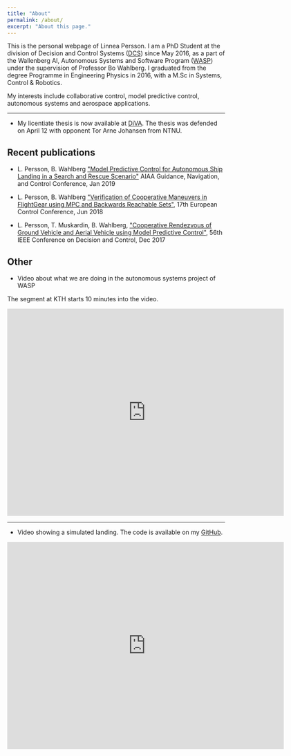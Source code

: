 ```yaml
---
title: "About"
permalink: /about/
excerpt: "About this page."
---
```

This is the personal webpage of Linnea Persson. I am a PhD Student at the division of Decision and Control Systems ([DCS](https://www.kth.se/ac/division-of-decision-and-control-systems)) since May 2016, as a part of the Wallenberg AI, Autonomous Systems and Software Program ([WASP](http://wasp-sweden.org/)) under the supervision of Professor Bo Wahlberg.
I graduated from the degree Programme in Engineering Physics in 2016, with a M.Sc in Systems, Control & Robotics. 

My interests include collaborative control, model predictive control, autonomous systems and aerospace applications.

--------

* My licentiate thesis is now available at [DiVA](http://www.diva-portal.org/smash/get/diva2:1296460/FULLTEXT01.pdf). The thesis was defended on April 12 with opponent Tor Arne Johansen from NTNU. 



## Recent publications

* L. Persson, B. Wahlberg ["Model Predictive Control for Autonomous Ship Landing in a Search and Rescue Scenario"]() AIAA Guidance, Navigation, and Control Conference, Jan 2019

* L. Persson, B. Wahlberg ["Verification of Cooperative Maneuvers in FlightGear
using MPC and Backwards Reachable Sets"](), 17th European Control Conference, Jun 2018

* L. Persson, T. Muskardin, B. Wahlberg, ["Cooperative Rendezvous of Ground Vehicle and Aerial Vehicle using Model Predictive Control"](http://ieeexplore.ieee.org/document/8264069/), 56th IEEE Conference on Decision and Control, Dec 2017

## Other

* Video about what we are doing in the autonomous systems project of WASP

The segment at KTH starts 10 minutes into the video.

<iframe width="640" height="480" src="https://www.youtube.com/embed/P0ygcWLYwaM??rel=0&amp;controls=0&amp;showinfo=0;start=599" frameborder="0" allowfullscreen></iframe>


-----------
* Video showing a simulated landing. The code is available on my [GitHub](https://github.com/laperss/fg-cc-sim).
<iframe width="640" height="480" src="https://www.youtube.com/embed/NVoVifrLwvw?rel=0&amp;controls=0&amp;showinfo=0" frameborder="0" allowfullscreen></iframe>



